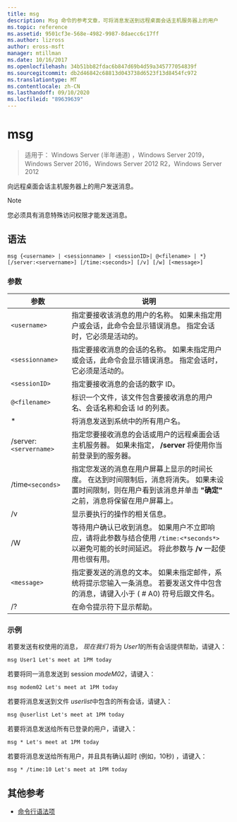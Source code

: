 ```yaml
---
title: msg
description: Msg 命令的参考文章，可将消息发送到远程桌面会话主机服务器上的用户
ms.topic: reference
ms.assetid: 9501cf3e-568e-4982-9987-8daecc6c17ff
ms.author: lizross
author: eross-msft
manager: mtillman
ms.date: 10/16/2017
ms.openlocfilehash: 34b51bb82fdac6b847d69b4d59a345777054839f
ms.sourcegitcommit: db2d46842c68813d043738d6523f13d8454fc972
ms.translationtype: MT
ms.contentlocale: zh-CN
ms.lasthandoff: 09/10/2020
ms.locfileid: "89639639"
---
```

# <a name="msg"></a>msg

> 适用于： Windows Server (半年通道) ，Windows Server 2019，Windows Server 2016，Windows Server 2012 R2，Windows Server 2012

向远程桌面会话主机服务器上的用户发送消息。

> [!NOTE]
> 您必须具有消息特殊访问权限才能发送消息。

## <a name="syntax"></a>语法

```
msg {<username> | <sessionname> | <sessionID>| @<filename> | *} [/server:<servername>] [/time:<seconds>] [/v] [/w] [<message>]
```

### <a name="parameters"></a>参数

| 参数 | 说明 |
| --------- | ----------- |
| `<username>` | 指定要接收该消息的用户的名称。 如果未指定用户或会话，此命令会显示错误消息。 指定会话时，它必须是活动的。 |
| `<sessionname>` | 指定要接收消息的会话的名称。 如果未指定用户或会话，此命令会显示错误消息。 指定会话时，它必须是活动的。 |
| `<sessionID>` | 指定要接收消息的会话的数字 ID。 |
| `@<filename>` | 标识一个文件，该文件包含要接收消息的用户名、会话名称和会话 Id 的列表。 |
| * | 将消息发送到系统中的所有用户名。 |
| /server:`<servername>` | 指定您要接收消息的会话或用户的远程桌面会话主机服务器。 如果未指定， **/server** 将使用你当前登录到的服务器。 |
| /time`<seconds>` | 指定您发送的消息在用户屏幕上显示的时间长度。 在达到时间限制后，消息将消失。 如果未设置时间限制，则在用户看到该消息并单击 **"确定"** 之前，消息将保留在用户屏幕上。 |
| /v | 显示要执行的操作的相关信息。 |
| /W | 等待用户确认已收到消息。 如果用户不立即响应，请将此参数与结合使用 `/time:<*seconds*>` 以避免可能的长时间延迟。 将此参数与 **/v** 一起使用也很有用。 |
| `<message>` | 指定要发送的消息的文本。 如果未指定邮件，系统将提示您输入一条消息。 若要发送文件中包含的消息，请键入小于 ( # A0) 符号后跟文件名。 |
| /? | 在命令提示符下显示帮助。 |

### <a name="examples"></a>示例

若要发送有权使用的消息， *现在我们* 将为 *User1*的所有会话提供帮助，请键入：

```
msg User1 Let's meet at 1PM today
```

若要将同一消息发送到 session *modeM02*，请键入：

```
msg modem02 Let's meet at 1PM today
```

若要将消息发送到文件 *userlist*中包含的所有会话，请键入：

```
msg @userlist Let's meet at 1PM today
```

若要将消息发送给所有已登录的用户，请键入：

```
msg * Let's meet at 1PM today
```

若要将消息发送给所有用户，并且具有确认超时 (例如，10秒) ，请键入：

```
msg * /time:10 Let's meet at 1PM today
```

## <a name="additional-references"></a>其他参考

- [命令行语法项](command-line-syntax-key.md)
